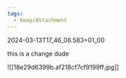 ```yaml
---
tags:
  - Keep/Attachment
---
```

2024-03-13T17_46_06.583+01_00

this is a change dude

![[18e29d6399b.af218cf7cf9199ff.jpg]]